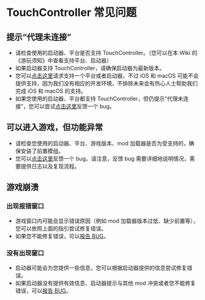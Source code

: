 # TouchController 常见问题

## 提示“代理未连接”

- 请检查使用的启动器、平台是否支持 TouchController。（您可以在本 Wiki 的《游玩须知》中查看支持平台、启动器）
- 如果启动器支持 TouchController，请确保启动器为最新版本。
- 您可以[点击这里](https://github.com/TouchController/TouchController/issues/new?template=feature_request_zh_cn.yml)请求支持一个平台或者启动器，不过 iOS 和 macOS 可能不会提供支持，因为我们没有相应的开发环境，不排除未来会有热心人士帮助我们完成 iOS 和 macOS 的支持。
- 如果您使用的启动器、平台都支持 TouchController，但仍提示“代理未连接”，您可以尝试[点击这里](https://github.com/TouchController/TouchController/issues/new?template=bug_report_zh_cn.yml)反馈一个 bug。

## 可以进入游戏，但功能异常

- 请检查您使用的启动器、平台、游戏版本、mod 加载器是否为受支持的，确保安装了前置模组。
- 您可以[点击这里](https://github.com/TouchController/TouchController/issues/new?template=bug_report_zh_cn.yml)反馈一个 bug。请注意，反馈 bug 需要详细地说明情况，需要提供日志以及复现流程。

## 游戏崩溃

### 出现报错窗口

- 游戏窗口内可能会显示错误原因（例如 mod 加载器版本过低、缺少前置等），您可以依照上面的指引尝试修复错误。
- 如果您不能修复错误，可以[报告 BUG](../玩家手册/报告BUG.md)。

### 没有出现窗口

- 启动器可能会为您提供一些信息，您可以根据启动器提供的信息尝试修复错误。
- 如果启动器没有提供有效信息、启动器提示与其他 mod 冲突或者您不能修复错误，可以[报告 BUG](../玩家手册/报告BUG.md)。
